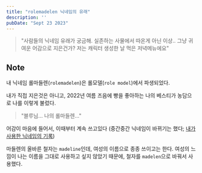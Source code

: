 ```yaml
---
title: "rolemadelen 닉네임의 유래"
description: ''
pubDate: "Sept 23 2023"
---
```


> "사람들의 닉네임 유래가 궁금해. 실존하는 사물에서 따온게 아닌 이상.. 그냥 귀여운 어감으로 지은건가? 저는 캐릭터 생성한 날 먹은 저녁메뉴에요"

## Note

내 닉네임 롤마들렌(`rolemadelen`)은 롤모델(`role model`)에서 파생되었다. 

내가 직접 지은것은 아니고, 2022년 여름 즈음에 빵을 좋아하는 나의 베스티가 농담으로 나를 이렇게 불렀다.


> "블루님... 나의 롤마들렌..."

어감이 마음에 들어서, 이때부터 계속 쓰고있다 (중간중간 닉네임이 바뀌기는 했다; [내가 사용한 닉네임의 기록](/notes/history_of_my_user_handles/))

마들렌의 올바른 철자는 `madeline`인데, 여성의 이름으로 종종 쓰이고는 한다. 여성의 느낌이 나는 이름을 그대로 사용하고 싶지 않았기 때문에, 철자를 `madelen`으로 바꿔서 사용했다.